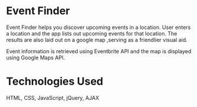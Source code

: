 # Event Finder
Event Finder helps you discover upcoming events in a location.
User enters a location and the app lists out upcoming events for that location. 
The results are also laid out on a google map ,serving as a friendlier visual aid.

Event information is retrieved using Eventbrite API and the map is displayed using Google Maps API.

# Technologies Used
HTML, CSS, JavaScript, jQuery, AJAX
